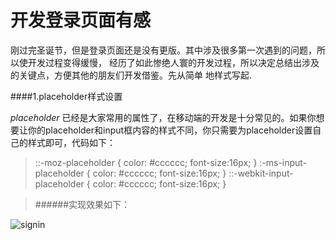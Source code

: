 # 开发登录页面有感
刚过完圣诞节，但是登录页面还是没有更版。其中涉及很多第一次遇到的问题，所以使开发过程变得缓慢，
经历了如此惨绝人寰的开发过程，所以决定总结出涉及的关键点，方便其他的朋友们开发借鉴。先从简单
地样式写起.


####1.placeholder样式设置


  *placeholder* 已经是大家常用的属性了，在移动端的开发是十分常见的。如果你想要让你的placeholder和input框内容的样式不同，你只需要为placeholder设置自己的样式即可，代码如下：

>::-moz-placeholder {
    color: #cccccc;
    font-size:16px;
}
:-ms-input-placeholder {
    color: #cccccc;
    font-size:16px;
}
::-webkit-input-placeholder {
    color: #cccccc;
    font-size:16px;
}

> ######实现效果如下：

![signin](image/signin1.jpg "登录")
